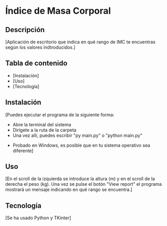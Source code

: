 # Índice de Masa Corporal

## Descripción

[Aplicación de escritorio que indica en qué rango de IMC te encuentras según los valores indtroducidos.]

## Tabla de contenido

- [Instalación]
- [Uso]
- [Tecnología]

## Instalación

[Puedes ejecutar el programa de la siguiente forma:

- Abre la terminal del sistema
- Dirígete a la ruta de la carpeta
- Una vez allí, puedes escribir "py main.py" o "python main.py"
* Probado en Windows, es posible que en tu sistema operativo sea diferente]

## Uso

[En el scroll de la izquierda se introduce la altura (m) y en el scroll de la derecha el peso (kg).
Una vez se pulse el botón "View report" el programa mostrará un mensaje indicando en qué rango se encuentra.]

## Tecnología

[Se ha usado Python y TKinter]